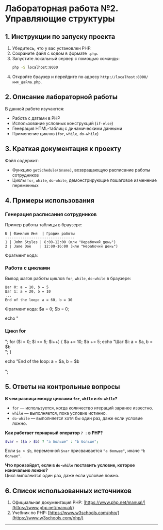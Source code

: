 # Лабораторная работа №2. Управляющие структуры

## 1. Инструкции по запуску проекта  
1. Убедитесь, что у вас установлен PHP.  
2. Сохраните файл с кодом в формате `.php`.  
3. Запустите локальный сервер с помощью команды:  
   ```sh
   php -S localhost:8000
   ```
4. Откройте браузер и перейдите по адресу `http://localhost:8000/имя_файла.php`.

## 2. Описание лабораторной работы  
В данной работе изучаются:  
- Работа с датами в PHP  
- Использование условных конструкций (`if-else`)  
- Генерация HTML-таблиц с динамическими данными  
- Применение циклов (`for`, `while`, `do-while`)  

## 3. Краткая документация к проекту  
Файл содержит:  
- Функцию `getSchedule($name)`, возвращающую расписание работы сотрудников  
- Циклы `for`, `while`, `do-while`, демонстрирующие пошаговое изменение переменных  

## 4. Примеры использования  

### Генерация расписания сотрудников  
Пример работы таблицы в браузере:  
```
№ | Фамилия Имя  | График работы  
--------------------------------
1 | John Styles | 8:00-12:00 (или "Нерабочий день")  
2 | Jane Doe    | 12:00-16:00 (или "Нерабочий день")  
```
Фрагмент кода:
 <?php 
    $dayOfWeek = date('N'); 

    function getSchedule($name, $dayOfWeek) {
        if ($name === "John Styles") {
            return in_array($dayOfWeek, [1, 3, 5]) ? "8:00-12:00" : "Нерабочий день";
        } elseif ($name === "Jane Doe") {
            return in_array($dayOfWeek, [2, 4, 6]) ? "12:00-16:00" : "Нерабочий день";
        }
        return "Неизвестно";
    }
    ?>

### Работа с циклами  
Вывод шагов работы циклов `for`, `while`, `do-while` в браузере:  
```
Шаг 0: a = 10, b = 5  
Шаг 1: a = 20, b = 10  
...  
End of the loop: a = 60, b = 30  
```
Фрагмент кода:
$a = 0;
$b = 0;

echo "<h3>Цикл for</h3>";
for ($i = 0; $i <= 5; $i++) {
    $a += 10;
    $b += 5;
    echo "Шаг $i: a = $a, b = $b<br>";
}

echo "End of the loop: a = $a, b = $b<br><br>";

## 5. Ответы на контрольные вопросы  

**В чем разница между циклами `for`, `while` и `do-while`?**  
- `for` — используется, когда количество итераций заранее известно.  
- `while` — выполняется, пока условие истинно.  
- `do-while` — выполняется хотя бы один раз, даже если условие ложно.  

**Как работает тернарный оператор `? :` в PHP?**  
```php
$var = ($a > $b) ? "a больше" : "b больше";
```
Если `$a > $b`, переменной `$var` присваивается `"a больше"`, иначе `"b больше"`.  

**Что произойдет, если в `do-while` поставить условие, которое изначально ложно?**  
Цикл выполнится один раз, даже если условие ложно.  

## 6. Список использованных источников  
1. Официальная документация PHP: [https://www.php.net/manual/](https://www.php.net/manual/)  
2. Учебник по PHP: [https://www.w3schools.com/php/](https://www.w3schools.com/php/)  

---
